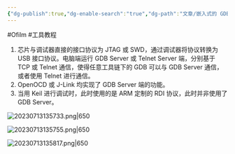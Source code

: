 ```yaml
---
{"dg-publish":true,"dg-enable-search":"true","dg-path":"文章/嵌入式的 GDB 调试原理分析.md","permalink":"/文章/嵌入式的 GDB 调试原理分析/","dgEnableSearch":"true","dgPassFrontmatter":true,"created":"2022-04-27T22:57:24.000+08:00","updated":"2023-11-14T13:33:59.000+08:00"}
---
```


#Ofilm #工具教程

1. 芯片与调试器直接的接口协议为 JTAG 或 SWD，通过调试器将协议转换为 USB 接口协议。电脑端运行 GDB Server 或 Telnet Server 端，分别基于 TCP 或 Telnet 通信，使得任意工具链下的 GDB 可以与 GDB Server 通信，或者使用 Telnet 进行通信。
2. OpenOCD 或 J-Link 均实现了 GDB Server 端的功能。
3. 当用 Keil 进行调试时，此时使用的是 ARM 定制的 RDI 协议，此时并非使用了 GDB Server。

![20230713135733.png|650](/img/user/0.Asset/resource/20230713135733.png)

![20230713135755.png|650](/img/user/0.Asset/resource/20230713135755.png)

![20230713135817.png|650](/img/user/0.Asset/resource/20230713135817.png)